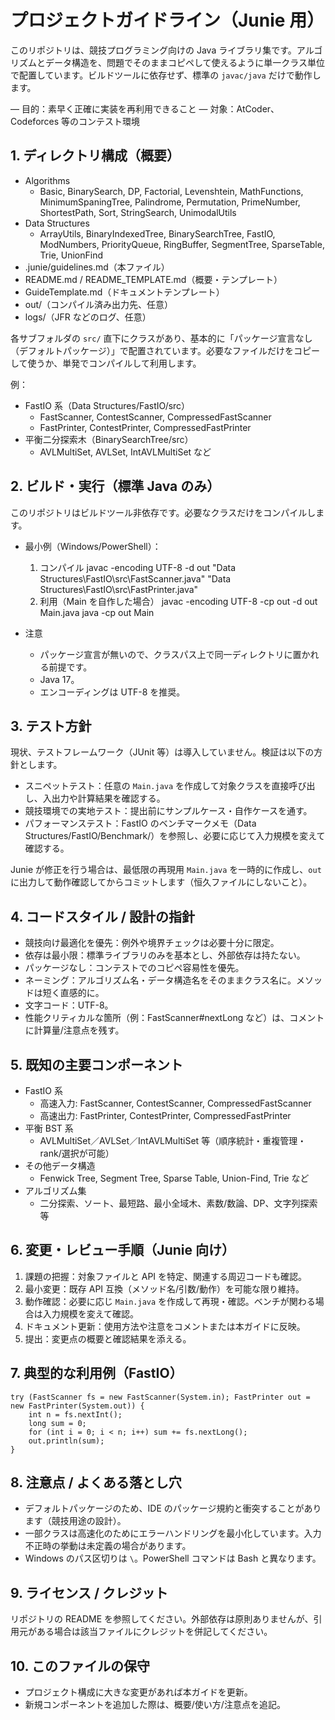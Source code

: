 # プロジェクトガイドライン（Junie 用）

このリポジトリは、競技プログラミング向けの Java ライブラリ集です。アルゴリズムとデータ構造を、問題でそのままコピペして使えるように単一クラス単位で配置しています。ビルドツールに依存せず、標準の `javac/java` だけで動作します。

— 目的：素早く正確に実装を再利用できること
— 対象：AtCoder、Codeforces 等のコンテスト環境

## 1. ディレクトリ構成（概要）
- Algorithms
  - Basic, BinarySearch, DP, Factorial, Levenshtein, MathFunctions,
    MinimumSpaningTree, Palindrome, Permutation, PrimeNumber,
    ShortestPath, Sort, StringSearch, UnimodalUtils
- Data Structures
  - ArrayUtils, BinaryIndexedTree, BinarySearchTree, FastIO,
    ModNumbers, PriorityQueue, RingBuffer, SegmentTree,
    SparseTable, Trie, UnionFind
- .junie/guidelines.md（本ファイル）
- README.md / README_TEMPLATE.md（概要・テンプレート）
- GuideTemplate.md（ドキュメントテンプレート）
- out/（コンパイル済み出力先、任意）
- logs/（JFR などのログ、任意）

各サブフォルダの `src/` 直下にクラスがあり、基本的に「パッケージ宣言なし（デフォルトパッケージ）」で配置されています。必要なファイルだけをコピーして使うか、単発でコンパイルして利用します。

例：
- FastIO 系（Data Structures/FastIO/src）
  - FastScanner, ContestScanner, CompressedFastScanner
  - FastPrinter, ContestPrinter, CompressedFastPrinter
- 平衡二分探索木（BinarySearchTree/src）
  - AVLMultiSet, AVLSet, IntAVLMultiSet など

## 2. ビルド・実行（標準 Java のみ）
このリポジトリはビルドツール非依存です。必要なクラスだけをコンパイルします。

- 最小例（Windows/PowerShell）：
  1) コンパイル
     javac -encoding UTF-8 -d out "Data Structures\FastIO\src\FastScanner.java" "Data Structures\FastIO\src\FastPrinter.java"
  2) 利用（Main を自作した場合）
     javac -encoding UTF-8 -cp out -d out Main.java
     java -cp out Main

- 注意
  - パッケージ宣言が無いので、クラスパス上で同一ディレクトリに置かれる前提です。
  - Java 17。
  - エンコーディングは UTF-8 を推奨。

## 3. テスト方針
現状、テストフレームワーク（JUnit 等）は導入していません。検証は以下の方針とします。
- スニペットテスト：任意の `Main.java` を作成して対象クラスを直接呼び出し、入出力や計算結果を確認する。
- 競技環境での実地テスト：提出前にサンプルケース・自作ケースを通す。
- パフォーマンステスト：FastIO のベンチマークメモ（Data Structures/FastIO/Benchmark/）を参照し、必要に応じて入力規模を変えて確認する。

Junie が修正を行う場合は、最低限の再現用 `Main.java` を一時的に作成し、`out` に出力して動作確認してからコミットします（恒久ファイルにしないこと）。

## 4. コードスタイル / 設計の指針
- 競技向け最適化を優先：例外や境界チェックは必要十分に限定。
- 依存は最小限：標準ライブラリのみを基本とし、外部依存は持たない。
- パッケージなし：コンテストでのコピペ容易性を優先。
- ネーミング：アルゴリズム名・データ構造名をそのままクラス名に。メソッドは短く直感的に。
- 文字コード：UTF-8。
- 性能クリティカルな箇所（例：FastScanner#nextLong など）は、コメントに計算量/注意点を残す。

## 5. 既知の主要コンポーネント
- FastIO 系
  - 高速入力: FastScanner, ContestScanner, CompressedFastScanner
  - 高速出力: FastPrinter, ContestPrinter, CompressedFastPrinter
- 平衡 BST 系
  - AVLMultiSet／AVLSet／IntAVLMultiSet 等（順序統計・重複管理・rank/選択が可能）
- その他データ構造
  - Fenwick Tree, Segment Tree, Sparse Table, Union-Find, Trie など
- アルゴリズム集
  - 二分探索、ソート、最短路、最小全域木、素数/数論、DP、文字列探索 等

## 6. 変更・レビュー手順（Junie 向け）
1) 課題の把握：対象ファイルと API を特定、関連する周辺コードも確認。
2) 最小変更：既存 API 互換（メソッド名/引数/動作）を可能な限り維持。
3) 動作確認：必要に応じ `Main.java` を作成して再現・確認。ベンチが関わる場合は入力規模を変えて確認。
4) ドキュメント更新：使用方法や注意をコメントまたは本ガイドに反映。
5) 提出：変更点の概要と確認結果を添える。

## 7. 典型的な利用例（FastIO）
```
try (FastScanner fs = new FastScanner(System.in); FastPrinter out = new FastPrinter(System.out)) {
    int n = fs.nextInt();
    long sum = 0;
    for (int i = 0; i < n; i++) sum += fs.nextLong();
    out.println(sum);
}
```

## 8. 注意点 / よくある落とし穴
- デフォルトパッケージのため、IDE のパッケージ規約と衝突することがあります（競技用途の設計）。
- 一部クラスは高速化のためにエラーハンドリングを最小化しています。入力不正時の挙動は未定義の場合があります。
- Windows のパス区切りは `\`。PowerShell コマンドは Bash と異なります。

## 9. ライセンス / クレジット
リポジトリの README を参照してください。外部依存は原則ありませんが、引用元がある場合は該当ファイルにクレジットを併記してください。

## 10. このファイルの保守
- プロジェクト構成に大きな変更があれば本ガイドを更新。
- 新規コンポーネントを追加した際は、概要/使い方/注意点を追記。
